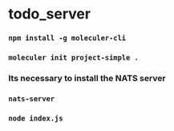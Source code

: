 # todo_server

### `npm install -g moleculer-cli`

### `moleculer init project-simple .`

### Its necessary to install the NATS server 

### `nats-server`

### `node index.js`